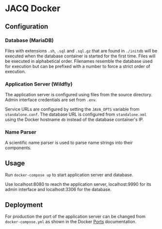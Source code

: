 # JACQ Docker

## Configuration

### Database (MariaDB)

Files with extensions `.sh`, `.sql` and `.sql.gz` that are found in `./initdb` will be executed when the database container is started for the first time. Files will be executed in alphabetical order.
Filenames resemble the database used for execution but can be prefixed with a number to force a strict order of execution.

### Application Server (Wildfly)

The application server is configured using files from the source directory.
Admin interface credentials are set from `.env`.

Service URLs are configured by setting the `JAVA_OPTS` variable from `standalone.conf`.
The database URL is configured from `standalone.xml` using the Docker hostname `db` instead of the database container's IP.

### Name Parser

A scientific name parser is used to parse name strings into their components.

## Usage

Run `docker-compose up` to start application server and database.

Use localhost:8080 to reach the application server, localhost:9990 for its admin interface and localhost:3306 for the database.

## Deployment

For production the port of the application server can be changed from `docker-compose.yml` as shown in the Docker [Ports](https://docs.docker.com/compose/compose-file/#ports) documentation.

